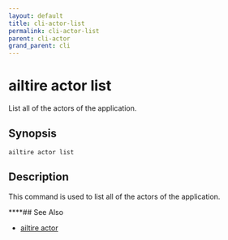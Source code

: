 ```yaml
---
layout: default
title: cli-actor-list
permalink: cli-actor-list
parent: cli-actor
grand_parent: cli
---
```


# ailtire actor list

List all of the actors of the application.

## Synopsis

```shell
ailtire actor list
```

## Description

This command is used to list all of the actors of the application.

****## See Also

* [ailtire actor](cli-actor)
